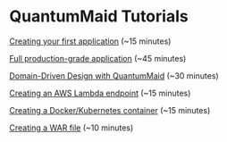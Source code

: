 # QuantumMaid Tutorials

[Creating your first application](basic-tutorial/README.md) (~15 minutes)

[Full production-grade application](todo) (~45 minutes)

[Domain-Driven Design with QuantumMaid](todo) (~30 minutes)

[Creating an AWS Lambda endpoint](todo) (~15 minutes)

[Creating a Docker/Kubernetes container](todo) (~15 minutes)

[Creating a WAR file](todo) (~10 minutes)